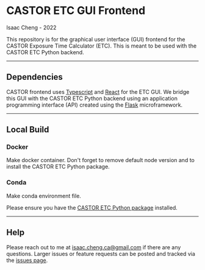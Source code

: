 # CASTOR ETC GUI Frontend

Isaac Cheng - 2022

This repository is for the  graphical user interface (GUI) frontend for the CASTOR
Exposure Time Calculator (ETC). This is meant to be used with the CASTOR ETC Python
backend.

---

## Dependencies

CASTOR frontend uses [Typescript](https://www.typescriptlang.org/) and
[React](https://reactjs.org/) for the ETC GUI. We bridge this GUI with the CASTOR ETC
Python backend using an application programming interface (API) created using the
[Flask](https://flask.palletsprojects.com/en/2.0.x/) microframework.

---

## Local Build

### Docker

Make docker container. Don't forget to remove default node version and to install the
CASTOR ETC Python package.

### Conda

Make conda environment file.

Please ensure you have the [CASTOR ETC Python
package](https://github.com/CASTOR-telescope/ETC) installed.

---

## Help

Please reach out to me at [isaac.cheng.ca@gmail.com](mailto:isaac.cheng.ca@gmail.com) if
there are any questions. Larger issues or feature requests can be posted and tracked via
the [issues page](https://github.com/CASTOR-telescope/ETC_frontend/issues).
